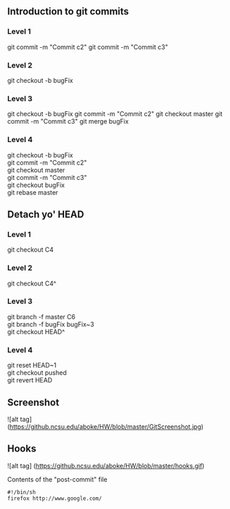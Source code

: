 ## Introduction to git commits

### Level 1

git commit -m "Commit c2"
git commit -m "Commit c3"

### Level 2

git checkout -b bugFix

### Level 3

git checkout -b bugFix
git commit -m "Commit c2"
git checkout master
git commit -m "Commit c3"
git merge bugFix

### Level 4

git checkout -b bugFix  
git commit -m "Commit c2"  
git checkout master  
git commit -m "Commit c3"  
git checkout bugFix  
git rebase master  

## Detach yo' HEAD

### Level 1

git checkout C4  

### Level 2

git checkout C4^  

### Level 3

git branch -f master C6  
git branch -f bugFix bugFix~3  
git checkout HEAD^  

### Level 4

git reset HEAD~1  
git checkout pushed  
git revert HEAD  

## Screenshot
![alt tag] (https://github.ncsu.edu/aboke/HW/blob/master/GitScreenshot.jpg)

## Hooks
![alt tag] (https://github.ncsu.edu/aboke/HW/blob/master/hooks.gif)

Contents of the "post-commit" file
```
#!/bin/sh
firefox http://www.google.com/

```

